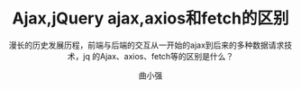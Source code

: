 ---
layout: post
header-img: "img/post-bg-web.jpg"
header-mask: 0.4
author: '曲小强'
title: Ajax,jQuery ajax,axios和fetch的区别
subtitle: 漫长的历史发展历程，前端与后端的交互从一开始的ajax到后来的多种数据请求技术，jq 的Ajax、axios、fetch等的区别是什么？
catalog: true
tags: 
  - 随笔
---